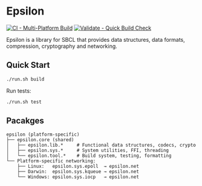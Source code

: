 # Epsilon

[![CI - Multi-Platform Build](https://github.com/USER/epsilon/actions/workflows/ci.yml/badge.svg)](https://github.com/USER/epsilon/actions/workflows/ci.yml)
[![Validate - Quick Build Check](https://github.com/USER/epsilon/actions/workflows/validate.yml/badge.svg)](https://github.com/USER/epsilon/actions/workflows/validate.yml)

Epsilon is a library for SBCL that provides data structures, data formats, compression, cryptography and networking.

## Quick Start

```bash
./run.sh build
```

Run tests:

```bash
./run.sh test
```

## Pacakges

```
epsilon (platform-specific)
├── epsilon.core (shared)
│   ├── epsilon.lib.*     # Functional data structures, codecs, crypto
│   ├── epsilon.sys.*     # System utilities, FFI, threading
│   └── epsilon.tool.*    # Build system, testing, formatting
└── Platform-specific networking:
    ├── Linux:   epsilon.sys.epoll  → epsilon.net
    ├── Darwin:  epsilon.sys.kqueue → epsilon.net
    └── Windows: epsilon.sys.iocp   → epsilon.net
```
